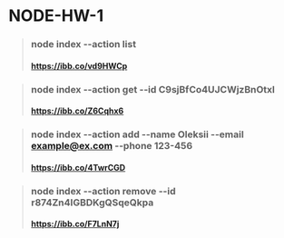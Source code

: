 # NODE-HW-1

> ### node index --action list
>
> #### https://ibb.co/vd9HWCp

> ### node index --action get --id C9sjBfCo4UJCWjzBnOtxl
>
> #### https://ibb.co/Z6Cqhx6

> ### node index --action add --name Oleksii --email example@ex.com --phone 123-456
>
> #### https://ibb.co/4TwrCGD

> ### node index --action remove --id r874Zn4IGBDKgQSqeQkpa
>
> #### https://ibb.co/F7LnN7j
